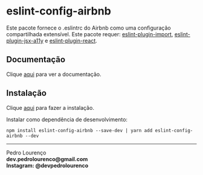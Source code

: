# eslint-config-airbnb

Este pacote fornece o .eslintrc do Airbnb como uma configuração compartilhada extensível. Este pacote requer: [eslint-plugin-import](eslint-plugin-import.md), [eslint-plugin-jsx-a11y](eslint-plugin-jsx-a11y.md) e [eslint-plugin-react](eslint-plugin-react.md).

## Documentação

Clique [aqui](https://github.com/airbnb/javascript) para ver a documentação.

## Instalação

Clique [aqui](https://www.npmjs.com/package/eslint-config-airbnb) para fazer a instalação.

Instalar como dependência de desenvolvimento:

```
npm install eslint-config-airbnb --save-dev | yarn add eslint-config-airbnb --dev
```
<hr>
<stong>Pedro Lourenço</strong><br>
<Strong>dev.pedrolourenco@gmail.com</strong><br>
<Strong>Instagram: @devpedrolourenco</strong>